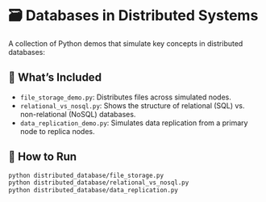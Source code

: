 # 🗃️ Databases in Distributed Systems

A collection of Python demos that simulate key concepts in distributed databases:

## 🔧 What’s Included

- `file_storage_demo.py`: Distributes files across simulated nodes.
- `relational_vs_nosql.py`: Shows the structure of relational (SQL) vs. non-relational (NoSQL) databases.
- `data_replication_demo.py`: Simulates data replication from a primary node to replica nodes.

## 🚀 How to Run

```bash
python distributed_database/file_storage.py
python distributed_database/relational_vs_nosql.py
python distributed_database/data_replication.py
